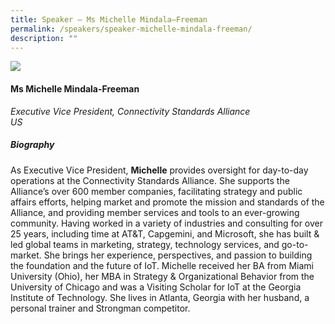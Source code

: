 ```yaml
---
title: Speaker – Ms Michelle Mindala–Freeman
permalink: /speakers/speaker-michelle-mindala-freeman/
description: ""
---
```

![](/images/ms%20desiree%20lee.png)

#### **Ms Michelle Mindala-Freeman**

*Executive Vice President, Connectivity Standards Alliance
<br>US*

##### **Biography**

As Executive Vice President, **Michelle** provides oversight for day-to-day operations at the Connectivity Standards Alliance. She supports the Alliance’s over 600 member companies, facilitating strategy and public affairs efforts, helping market and promote the mission and standards of the Alliance, and providing member services and tools to an ever-growing community. Having worked in a variety of industries and consulting for over 25 years, including time at AT&amp;T, Capgemini, and Microsoft, she has built &amp; led global teams in marketing, strategy, technology services, and go-to-market. She brings her experience, perspectives, and passion to building the foundation and the future of IoT. Michelle received her BA from Miami University (Ohio), her MBA in Strategy &amp; Organizational Behavior from the University of Chicago and was a Visiting Scholar for IoT at the Georgia Institute of Technology. She lives in Atlanta, Georgia with her husband, a personal trainer and Strongman competitor.
